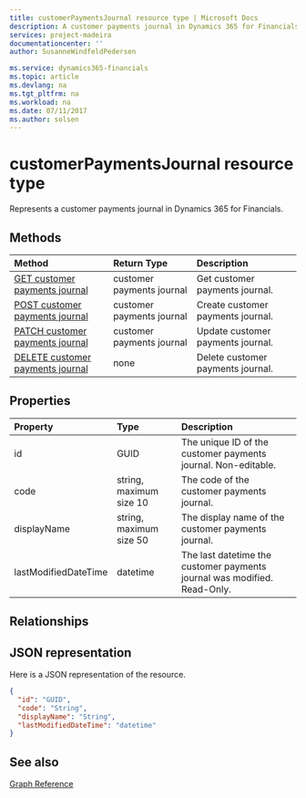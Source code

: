 ```yaml
---
title: customerPaymentsJournal resource type | Microsoft Docs
description: A customer payments journal in Dynamics 365 for Financials.
services: project-madeira
documentationcenter: ''
author: SusanneWindfeldPedersen

ms.service: dynamics365-financials
ms.topic: article
ms.devlang: na
ms.tgt_pltfrm: na
ms.workload: na
ms.date: 07/11/2017
ms.author: solsen
---
```


# customerPaymentsJournal resource type
Represents a customer payments journal in Dynamics 365 for Financials.

## Methods

| Method                                                                              | Return Type             |Description                      |
|:------------------------------------------------------------------------------------|:------------------------|:--------------------------------|
|[GET customer payments journal](../api/dynamics_get_customerpaymentsjournal.md)      |customer payments journal|Get customer payments journal.   |
|[POST customer payments journal](../api/dynamics_create_customerpaymentsjournal.md)  |customer payments journal|Create customer payments journal.|
|[PATCH customer payments journal](../api/dynamics_update_customerpaymentsjournal.md) |customer payments journal|Update customer payments journal.|
|[DELETE customer payments journal](../api/dynamics_delete_customerpaymentsjournal.md)|none                     |Delete customer payments journal.|

## Properties
| Property	         | Type	                 |Description                                                             |
|:-------------------|:----------------------|:-----------------------------------------------------------------------|
|id                  |GUID                   |The unique ID of the customer payments journal. Non-editable.           |
|code                |string, maximum size 10| The code of the customer payments journal.                             |
|displayName         |string, maximum size 50| The display name of the customer payments journal.                     |
|lastModifiedDateTime|datetime               |The last datetime the customer payments journal was modified. Read-Only.|

## Relationships

## JSON representation

Here is a JSON representation of the resource.


```json
{
  "id": "GUID",
  "code": "String",
  "displayName": "String",
  "lastModifiedDateTime": "datetime"
}
```

## See also
[Graph Reference](../api/dynamics_graph_reference.md)  
